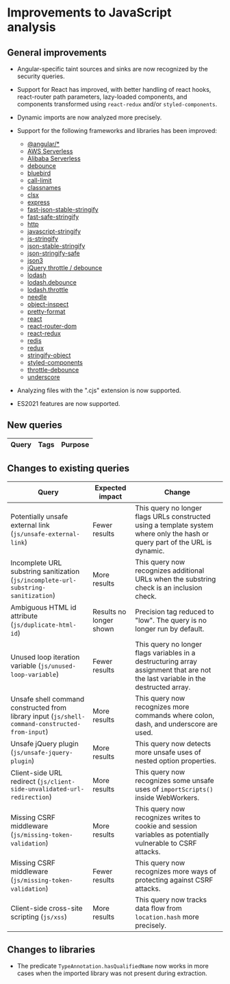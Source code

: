# Improvements to JavaScript analysis

## General improvements

* Angular-specific taint sources and sinks are now recognized by the security queries.

* Support for React has improved, with better handling of react hooks, react-router path parameters, lazy-loaded components, and components transformed using `react-redux` and/or `styled-components`.

* Dynamic imports are now analyzed more precisely.

* Support for the following frameworks and libraries has been improved:
  - [@angular/*](https://www.npmjs.com/package/@angular/core)
  - [AWS Serverless](https://docs.aws.amazon.com/serverless-application-model/latest/developerguide/sam-resource-function.html)
  - [Alibaba Serverless](https://www.alibabacloud.com/help/doc-detail/156876.htm)
  - [debounce](https://www.npmjs.com/package/debounce)
  - [bluebird](https://www.npmjs.com/package/bluebird)
  - [call-limit](https://www.npmjs.com/package/call-limit)
  - [classnames](https://www.npmjs.com/package/classnames)
  - [clsx](https://www.npmjs.com/package/clsx)
  - [express](https://www.npmjs.com/package/express)
  - [fast-json-stable-stringify](https://www.npmjs.com/package/fast-json-stable-stringify)
  - [fast-safe-stringify](https://www.npmjs.com/package/fast-safe-stringify)
  - [http](https://nodejs.org/api/http.html)
  - [javascript-stringify](https://www.npmjs.com/package/javascript-stringify)
  - [js-stringify](https://www.npmjs.com/package/js-stringify)
  - [json-stable-stringify](https://www.npmjs.com/package/json-stable-stringify)
  - [json-stringify-safe](https://www.npmjs.com/package/json-stringify-safe)
  - [json3](https://www.npmjs.com/package/json3)
  - [jQuery throttle / debounce](https://github.com/cowboy/jquery-throttle-debounce)
  - [lodash](https://www.npmjs.com/package/lodash)
  - [lodash.debounce](https://www.npmjs.com/package/lodash.debounce)
  - [lodash.throttle](https://www.npmjs.com/package/lodash.throttle)
  - [needle](https://www.npmjs.com/package/needle)
  - [object-inspect](https://www.npmjs.com/package/object-inspect)
  - [pretty-format](https://www.npmjs.com/package/pretty-format)
  - [react](https://www.npmjs.com/package/react)
  - [react-router-dom](https://www.npmjs.com/package/react-router-dom)
  - [react-redux](https://www.npmjs.com/package/react-redux)
  - [redis](https://www.npmjs.com/package/redis)
  - [redux](https://www.npmjs.com/package/redux)
  - [stringify-object](https://www.npmjs.com/package/stringify-object)
  - [styled-components](https://www.npmjs.com/package/styled-components)
  - [throttle-debounce](https://www.npmjs.com/package/throttle-debounce)
  - [underscore](https://www.npmjs.com/package/underscore)

* Analyzing files with the ".cjs" extension is now supported.
* ES2021 features are now supported.

## New queries

| **Query**                                                                       | **Tags**                                                          | **Purpose**                                                                                                                                                                            |
|---------------------------------------------------------------------------------|-------------------------------------------------------------------|----------------------------------------------------------------------------------------------------------------------------------------------------------------------------------------|


## Changes to existing queries

| **Query**                      | **Expected impact**          | **Change**                                                                |
|--------------------------------|------------------------------|---------------------------------------------------------------------------|
| Potentially unsafe external link (`js/unsafe-external-link`) | Fewer results | This query no longer flags URLs constructed using a template system where only the hash or query part of the URL is dynamic. |
| Incomplete URL substring sanitization (`js/incomplete-url-substring-sanitization`) | More results | This query now recognizes additional URLs when the substring check is an inclusion check. |
| Ambiguous HTML id attribute (`js/duplicate-html-id`) | Results no longer shown | Precision tag reduced to "low". The query is no longer run by default. |
| Unused loop iteration variable (`js/unused-loop-variable`) | Fewer results | This query no longer flags variables in a destructuring array assignment that are not the last variable in the destructed array. |
| Unsafe shell command constructed from library input (`js/shell-command-constructed-from-input`) | More results | This query now recognizes more commands where colon, dash, and underscore are used. |
| Unsafe jQuery plugin (`js/unsafe-jquery-plugin`) | More results | This query now detects more unsafe uses of nested option properties. |
| Client-side URL redirect (`js/client-side-unvalidated-url-redirection`) | More results | This query now recognizes some unsafe uses of `importScripts()` inside WebWorkers. |
| Missing CSRF middleware (`js/missing-token-validation`) | More results | This query now recognizes writes to cookie and session variables as potentially vulnerable to CSRF attacks. |
| Missing CSRF middleware (`js/missing-token-validation`) | Fewer results | This query now recognizes more ways of protecting against CSRF attacks. |
| Client-side cross-site scripting (`js/xss`) | More results | This query now tracks data flow from `location.hash` more precisely. |


## Changes to libraries
* The predicate `TypeAnnotation.hasQualifiedName` now works in more cases when the imported library was not present during extraction.

